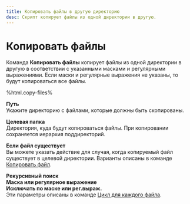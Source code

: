 ```yaml
---
title: Копировать файлы в другую директорию
desc: Скрипт копирует файлы из одной директории в другую.
---
```

# Копировать файлы

Команда **Копировать файлы** копирует файлы из одной директории в другую в соответствии с указанными масками и регулярными выражениями. Если маски и регулярные выражения не указаны, то будут копироваться все файлы.

%html.copy-files%

**Путь**  
Укажите директорию с файлами, которые должны быть скопированы.

**Целевая папка**  
Директория, куда будут копироваться файлы. При копировании сохраняется иерархия поддиректорий.

**Если файл существует**  
Вы можете указать действие для случая, когда копируемый файл существует в целевой директории. Варианты описаны в команде [Копировать файл](copy-file.html).

**Рекурсивный поиск**  
**Маска или регулярное выражение**  
**Исключать по маске или рег.выраж.**  
Эти параметры описаны в команде [Цикл для каждого файла](foreach-file.html).
